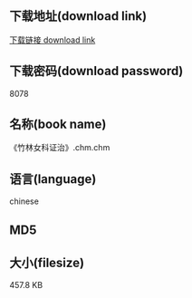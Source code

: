 ## 下载地址(download link)
[下载链接 download link](https://tutu365.netlify.app/?s=%E3%80%8A%E7%AB%B9%E6%9E%97%E5%A5%B3%E7%A7%91%E8%AF%81%E6%B2%BB%E3%80%8B.chm)

## 下载密码(download password)
8078

## 名称(book name)
《竹林女科证治》.chm.chm

## 语言(language)
chinese

## MD5


## 大小(filesize)
457.8 KB
